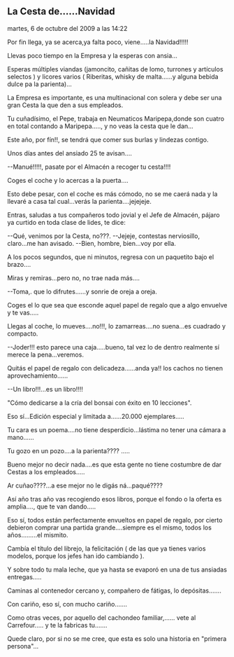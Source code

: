 ## **La Cesta de......Navidad**
martes, 6 de octubre del 2009 a las 14:22

Por fin llega, ya se acerca,ya falta poco, viene.....la Navidad!!!!! 

Llevas poco tiempo en la Empresa y la esperas con ansia...

Esperas múltiples viandas (jamoncito, cañitas de lomo, turrones y artículos selectos ) y licores varios ( Riberitas, whisky de malta......y alguna bebida dulce pa la parienta)... 

La Empresa es importante, es una multinacional con solera y debe ser una gran Cesta la que den a sus empleados.

Tu cuñadísimo, el Pepe, trabaja en Neumaticos Maripepa,donde son cuatro en total contando a Maripepa....., y no veas la cesta que le dan...

Este año, por fín!!, se tendrá que comer sus burlas y lindezas contigo. 

Unos días antes del ansiado 25 te avisan....

--Manué!!!!!, pasate por el Almacén a recoger tu cesta!!!! 

Coges el coche y lo acercas a la puerta.... 

Esto debe pesar, con el coche es más cómodo, no se me caerá nada y la llevaré a casa tal cual...verás la parienta....jejejeje. 

Entras, saludas a tus compañeros todo jovial y el Jefe de Almacén, pájaro ya curtido en toda clase de lides, te dice: 

--Qué, venimos por la Cesta, no???. 
--Jejeje, contestas nerviosillo, claro...me han avisado. 
--Bien, hombre, bien...voy por ella. 

A los pocos segundos, que ni minutos, regresa con un paquetito bajo el brazo.... 

Miras y remiras...pero no, no trae nada más....

--Toma,. que lo difrutes......y sonrie de oreja a oreja. 

Coges el lo que sea que esconde aquel papel de regalo que a algo envuelve y te vas..... 

Llegas al coche, lo mueves....no!!!, lo zamarreas....no suena...es cuadrado y compacto.

--Joder!!! esto parece una caja.....bueno, tal vez lo de dentro realmente sí merece la pena...veremos. 

Quitás el papel de regalo con delicadeza......anda ya!! los cachos no tienen aprovechamiento...... 

--Un libro!!!...es un libro!!!!

"Cómo dedicarse a la cría del bonsai con éxito en 10 lecciones". 

Eso sí...Edición especial y limitada a......20.000 ejemplares..... 

Tu cara es un poema....no tiene desperdicio...lástima no tener una cámara a mano......

Tu gozo en un pozo....a la parienta???? .....

Bueno mejor no decir nada....es que esta gente no tiene costumbre de dar Cestas a los empleados..... 

Ar cuñao????...a ese mejor no le digás ná...paqué???? 

Así año tras año vas recogiendo esos libros, porque el fondo o la oferta es amplia...., que te van dando..... 

Eso sí, todos están perfectamente envueltos en papel de regalo, por cierto debieron comprar una partida grande....siempre es el mismo, todos los años.........el mismito. 

Cambía el título del librejo, la felicitación ( de las que ya tienes varios modelos, porque los jefes han ido cambiando ). 

Y sobre todo tu mala leche, que ya hasta se evaporó en una de tus ansiadas entregas..... 

Caminas al contenedor cercano y, compañero de fátigas, lo depósitas....... 

Con cariño, eso sí, con mucho cariño....... 

Como otras veces, por aquello del cachondeo familiar,...... vete al Carrefour..... y te la fabricas tu.......

Quede claro, por si no se me cree, que esta es solo una historia en "primera persona"...